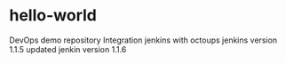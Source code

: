 # hello-world
DevOps demo repository
Integration jenkins with octoups
jenkins version 1.1.5
updated jenkin version 1.1.6

